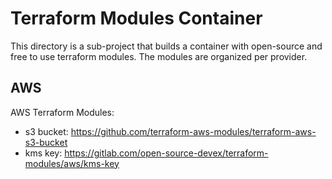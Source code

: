 # Terraform Modules Container

This directory is a sub-project that builds a container with open-source and free to use terraform modules.
The modules are organized per provider.

## AWS

AWS Terraform Modules:
* s3 bucket: https://github.com/terraform-aws-modules/terraform-aws-s3-bucket
* kms key: https://gitlab.com/open-source-devex/terraform-modules/aws/kms-key

